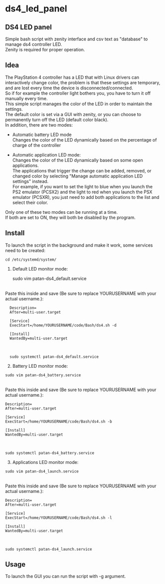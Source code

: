 # ds4_led_panel

## DS4 LED panel
Simple bash script with zenity interface and csv text as "database" to manage ds4 controller LED. <br />
Zenity is required for proper operation. <br />

## Idea
The PlayStation 4 controller has a LED that with Linux drivers can interactively change color, the problem is that these settings are temporary, and are lost every time the device is disconnected/connected. <br />
So if for example the controller light bothers you, you have to turn it off manually every time. <br />
This simple script manages the color of the LED in order to maintain the settings. <br />
The default color is set via a GUI with zenity, or you can choose to permanently turn off the LED (default color black). <br />
In addition, there are two modes: <br />

- Automatic battery LED mode <br />
  Changes the color of the LED dynamically based on the percentage of charge of the controller <br />
  
- Automatic application LED mode: <br />
  Changes the color of the LED dynamically based on some open applications. <br />
  The applications that trigger the change can be added, removed, or changed color by selecting "Manage automatic application LED settings" instead. <br />
  For example, if you want to set the light to blue when you launch the PS2 emulator (PCSX2) and the light to red when you launch the PSX emulator (PCSXR), you just need to add both applications to the list and select their color. <br />

Only one of these two modes can be running at a time. <br />
If both are set to ON, they will both be disabled by the program. <br />

## Install
To launch the script in the background and make it work, some services need to be created:  <br />

    cd /etc/systemd/system/

  1) Default LED monitor mode:

      sudo vim patan-ds4_default.service
        
  <br />
      Paste this inside and save (Be sure to replace YOURUSERNAME with your actual username.): <br />
  
      Description=
      After=multi-user.target
      
      [Service]
      ExecStart=/home/YOURUSERNAME/code/Bash/ds4.sh -d
      
      [Install]
      WantedBy=multi-user.target
  
  <br />
    
      sudo systemctl patan-ds4_default.service
      
  2) Battery LED monitor mode:

    sudo vim patan-ds4_battery.service
      
  <br />
    Paste this inside and save (Be sure to replace YOURUSERNAME with your actual username.): <br />

    Description=
    After=multi-user.target
    
    [Service]
    ExecStart=/home/YOURUSERNAME/code/Bash/ds4.sh -b
    
    [Install]
    WantedBy=multi-user.target


  <br />
  
    sudo systemctl patan-ds4_battery.service
  
  3) Applications LED monitor mode:

    sudo vim patan-ds4_launch.service
      
  <br />
    Paste this inside and save (Be sure to replace YOURUSERNAME with your actual username.): <br />

    Description=
    After=multi-user.target
    
    [Service]
    ExecStart=/home/YOURUSERNAME/code/Bash/ds4.sh -l
    
    [Install]
    WantedBy=multi-user.target


  <br />
  
    sudo systemctl patan-ds4_launch.service
  
## Usage
To launch the GUI you can run the script with -g argument. <br />

